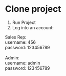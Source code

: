 # Clone project
1. Run Project
2. Log into an account:

Sales Rep: <br/>
username: 456<br/>
password: 123456789<br/>
<br/>
Admin:<br/>
username: admin<br/>
password: 123456789
